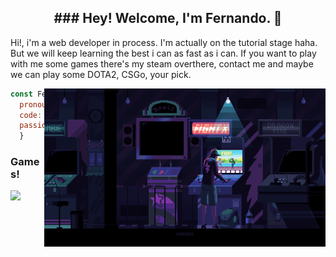 <h2 align="center" size="100">### Hey! Welcome, I'm Fernando. 👋</h2>

<p>Hi!, i'm a web developer in process. I'm actually on the tutorial stage haha. But we will keep learning the best i can as fast as i can. If you want to play with me some games there's my steam overthere, contact me and maybe we can play some DOTA2, CSGo, your pick.</p>

<!--![image](https://github.com/Faerk77/Faerk77/blob/main/vg.gif)-->

<img align="right" src="https://github.com/Faerk77/Faerk77/blob/main/vg.gif" alt="playing with an arcade machine"  width="450"/>


```js
const Fer = {
  pronouns: "he" | "him",
  code: [Javascript, HTML, CSS,],
  passions: [Technologies, Gaming, Electronic, Music],
  } 
```

### Games!

[<img src="https://img.shields.io/badge/Steam-%23000000.svg?&style=for-the-badge&logo=steam&logoColor=white" width="180" />](https://steamcommunity.com/id/Faeerk/)
